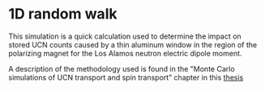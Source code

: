 1D random walk
======================

This simulation is a quick calculation used to determine the impact on stored UCN counts caused by a thin aluminum window in the region of the polarizing magnet for the Los Alamos neutron electric dipole moment.

A description of the methodology used is found in the "Monte Carlo simulations of UCN transport and spin transport" chapter in this [thesis](https://github.com/dougUCN/thesis)
